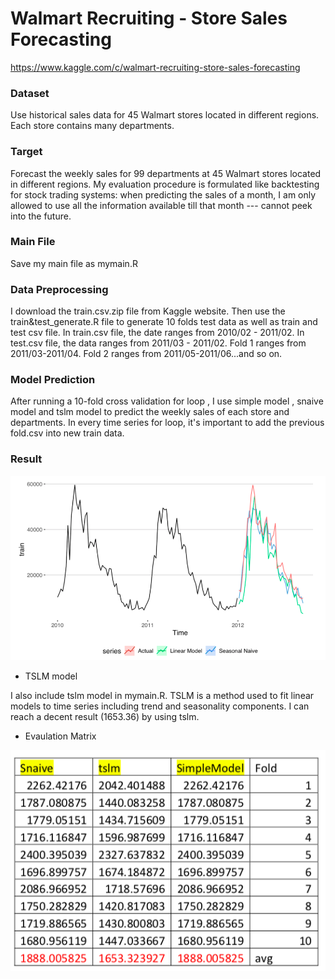 # Walmart Recruiting - Store Sales Forecasting
https://www.kaggle.com/c/walmart-recruiting-store-sales-forecasting

### Dataset
Use historical sales data for 45 Walmart stores located in different regions. Each store contains many departments.

### Target
Forecast the weekly sales for 99 departments at 45 Walmart stores located in different regions. My evaluation procedure is formulated like backtesting for stock trading systems: when predicting the sales of a month, I am only allowed to use all the information available till that month --- cannot peek into the future.

### Main File
Save my main file as mymain.R

### Data Preprocessing 
I download the train.csv.zip file from Kaggle website. Then use the train&test_generate.R file to generate 10 folds test data as well as train and test csv file. 
In train.csv file, the date ranges from 2010/02 - 2011/02. In test.csv file, the data ranges from 2011/03 - 2011/02. Fold 1 ranges from 2011/03-2011/04. Fold 2 ranges from 2011/05-2011/06...and so on.

### Model Prediction 
After running a 10-fold cross validation for loop , I use simple model , snaive model and tslm model to predict the weekly sales of each store and departments. 
In every time series for loop, it's important to add the previous fold.csv into new train data.

### Result 
![alt text](https://github.com/hyestt/Walmart-Recruiting---Store-Sales-Forecasting/blob/master/time%20series%20regression%20model.png)

- TSLM model

I also include tslm model in mymain.R. TSLM is a method used to fit linear models to time series including trend and seasonality components. 
I can reach a decent result (1653.36) by using tslm.

- Evaulation Matrix

![alt text](https://github.com/hyestt/Walmart-Recruiting---Store-Sales-Forecasting/blob/master/Result.png)
